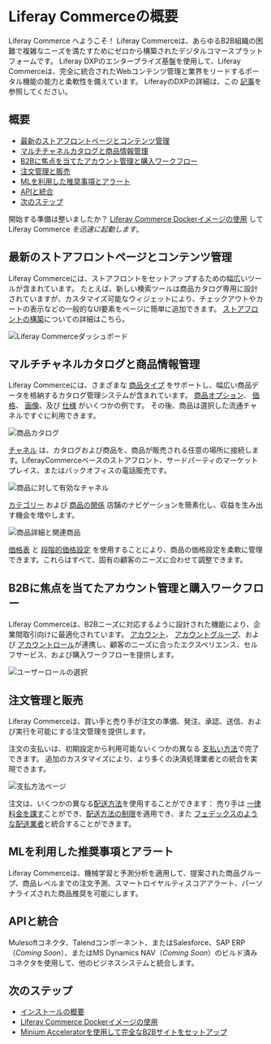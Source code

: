 # Liferay Commerceの概要

Liferay Commerce へようこそ！  Liferay Commerceは、あらゆるB2B組織の困難で複雑なニーズを満たすためにゼロから構築されたデジタルコマースプラットフォームです。 Liferay DXPのエンタープライズ基盤を使用して、Liferay Commerceは、完全に統合されたWebコンテンツ管理と業界をリードするポータル機能の能力と柔軟性を備えています。 LiferayのDXPの詳細は、この [記事](https://help.liferay.com/hc/en-us/articles/360028818552-Introduction-to-The-Liferay-Distinction)を参照してください。

## 概要

* [最新のストアフロントページとコンテンツ管理](#modern-storefront-pages-and-content-management)
* [マルチチャネルカタログと商品情報管理](#multi-channel-catalog-and-product-information-management)
* [B2Bに焦点を当てたアカウント管理と購入ワークフロー](#b2b-focused-account-management-and-purchasing-workflow)
* [注文管理と販売](#order-management-and-sales)
* [MLを利用した推奨事項とアラート](#ml-powered-recommendations-and-alerts)
* [APIと統合](#apis-and-integrations)
* [次のステップ](#next-steps)

開始する準備は整いましたか？ [ Liferay Commerce Dockerイメージの使用](../installation-and-upgrades/installing-commerce-2.1-and-below/using-the-liferay-commerce-docker-image.md) してLiferay Commerce _を迅速に起動します_。

## 最新のストアフロントページとコンテンツ管理

Liferay Commerceには、ストアフロントをセットアップするための幅広いツールが含まれています。 たとえば、新しい検索ツールは商品カタログ専用に設計されていますが、カスタマイズ可能なウィジェットにより、チェックアウトやカートの表示などの一般的なUI要素をページに簡単に追加できます。 [ストアフロントの構築](../creating-store-content/creating-your-storefront.md)についての詳細はこちら。

![Liferay Commerceダッシュボード](./introduction-to-liferay-commerce/images/01.png)

## マルチチャネルカタログと商品情報管理

Liferay Commerceには、さまざまな [商品タイプ](../managing-a-catalog/creating-and-managing-products/product-types/introduction-to-product-types.md) をサポートし、幅広い商品データを格納するカタログ管理システムが含まれています。 [商品オプション](../managing-a-catalog/creating-and-managing-products/products/using-product-options.md)、 [価格](../managing-a-catalog/managing-prices/introduction-to-pricing.md)、 [画像](../managing-a-catalog/creating-and-managing-products/products/product-images.md)、及び [仕様](../managing-a-catalog/creating-and-managing-products/products/specifications.md) がいくつかの例です。 その後、商品は選択した流通チャネルですぐに利用できます。

![商品カタログ](./introduction-to-liferay-commerce/images/02.png)

[チャネル](./channels/introduction-to-channels.md) は、カタログおよび商品を、商品が販売される任意の場所に接続します。LiferayCommerceベースのストアフロント、サードパーティのマーケットプレイス、またはバックオフィスの電話販売です。

![商品に対して有効なチャネル](./introduction-to-liferay-commerce/images/03.png)

[カテゴリー](../managing-a-catalog/creating-and-managing-products/products/organizing-your-catalog-with-product-categories.md) および [商品の関係](../managing-a-catalog/creating-and-managing-products/products/related-products-up-sells-and-cross-sells.md) 店舗のナビゲーションを簡素化し、収益を生み出す機会を増やします。

![商品詳細と関連商品](./introduction-to-liferay-commerce/images/04.png)

[価格表](../managing-a-catalog/managing-prices/creating-a-price-list.md) と [段階的価格設定](../managing-a-catalog/managing-prices/using-price-tiers.md) を使用することにより、商品の価格設定を柔軟に管理できます。これらはすべて、固有の顧客のニーズに合わせて調整できます。

## B2Bに焦点を当てたアカウント管理と購入ワークフロー

Liferay Commerceは、B2Bニーズに対応するように設計された機能により、企業間取引向けに最適化されています。 [アカウント](../users-and-accounts/account-management.md)、 [アカウントグループ](../users-and-accounts/account-management/creating-a-new-account-group.md)、および [アカウントロール](../users-and-accounts/account-management/account-roles.md)が連携し、顧客のニーズに合ったエクスペリエンス、セルフサービス、および購入ワークフローを提供します。

![ユーザーロールの選択](./introduction-to-liferay-commerce/images/05.png)

## 注文管理と販売

Liferay Commerceは、買い手と売り手が注文の準備、発注、承認、送信、および実行を可能にする注文管理を提供します。

注文の支払いは、初期設定から利用可能ないくつかの異なる [支払い方法](../store-administration/configuring-payment-methods/managing-payment-methods.md)で完了できます。 追加のカスタマイズにより、より多くの決済処理業者との統合を実現できます。

![支払方法ページ](./introduction-to-liferay-commerce/images/06.png)

注文は、いくつかの異なる[配送方法](../store-administration/configuring-shipping-methods/shipping-method-reference.md)を使用することができます： 売り手は [一律料金を課す](../store-administration/configuring-shipping-methods/using-the-flat-rate-shipping-method.md)ことができ、[配送方法の制限](../store-administration/configuring-shipping-methods/applying-shipping-method-restrictions.md)を適用でき、また [フェデックスのような配送業者](../store-administration/configuring-shipping-methods/using-the-fedex-shipping-method.md)と統合することができます。

## MLを利用した推奨事項とアラート

Liferay Commerceは、機械学習と予測分析を適用して、提案された商品グループ、商品レベルまでの注文予測、スマートロイヤルティスコアアラート、パーソナライズされた商品推奨を可能にします。

## APIと統合

Mulesoftコネクタ、Talendコンポーネント、またはSalesforce、SAP ERP（_Coming Soon_）、またはMS Dynamics NAV（_Coming Soon_）のビルド済みコネクタを使用して、他のビジネスシステムと統合します。

## 次のステップ

* [インストールの概要](../installation-and-upgrades/installation-overview.md)
* [Liferay Commerce Dockerイメージの使用](../installation-and-upgrades/installing-commerce-2.1-and-below/using-the-liferay-commerce-docker-image.md)
* [Minium Acceleratorを使用して完全なB2Bサイトをセットアップ](../starting-a-store/using-the-minium-accelerator-to-jump-start-your-b2b-store.md)
